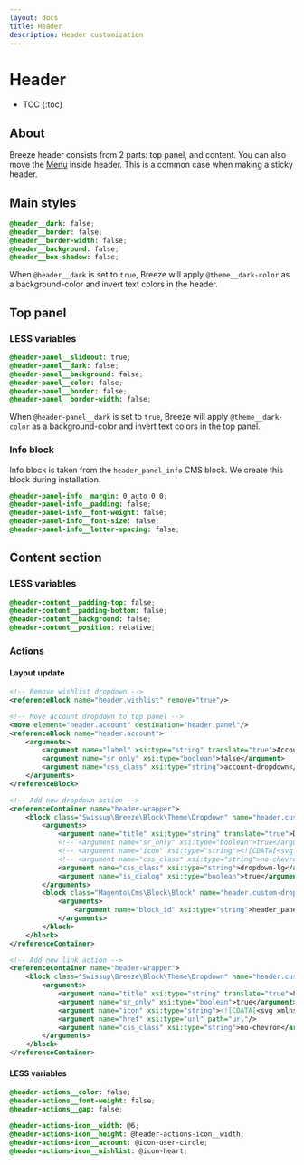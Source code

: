 ```yaml
---
layout: docs
title: Header
description: Header customization
---
```


# Header

* TOC
{:toc}

## About

Breeze header consists from 2 parts: top panel, and content. You can also
move the [Menu](menu) inside header. This is a common case when making a sticky
header.

## Main styles

```scss
@header__dark: false;
@header__border: false;
@header__border-width: false;
@header__background: false;
@header__box-shadow: false;
```

When `@header__dark` is set to `true`, Breeze will apply `@theme__dark-color`
as a background-color and invert text colors in the header.

## Top panel

### LESS variables

```scss
@header-panel__slideout: true;
@header-panel__dark: false;
@header-panel__background: false;
@header-panel__color: false;
@header-panel__border: false;
@header-panel__border-width: false;
```

When `@header-panel__dark` is set to `true`, Breeze will apply `@theme__dark-color`
as a background-color and invert text colors in the top panel.

### Info block

Info block is taken from the `header_panel_info` CMS block. We create this block
during installation.

```scss
@header-panel-info__margin: 0 auto 0 0;
@header-panel-info__padding: false;
@header-panel-info__font-weight: false;
@header-panel-info__font-size: false;
@header-panel-info__letter-spacing: false;
```

## Content section

### LESS variables

```scss
@header-content__padding-top: false;
@header-content__padding-bottom: false;
@header-content__background: false;
@header-content__position: relative;
```

### Actions

#### Layout update

```xml
<!-- Remove wishlist dropdown -->
<referenceBlock name="header.wishlist" remove="true"/>

<!-- Move account dropdown to top panel -->
<move element="header.account" destination="header.panel"/>
<referenceBlock name="header.account">
    <arguments>
        <argument name="label" xsi:type="string" translate="true">Account</argument>
        <argument name="sr_only" xsi:type="boolean">false</argument>
        <argument name="css_class" xsi:type="string">account-dropdown</argument>
    </arguments>
</referenceBlock>

<!-- Add new dropdown action -->
<referenceContainer name="header-wrapper">
    <block class="Swissup\Breeze\Block\Theme\Dropdown" name="header.custom-dropdown" after="header.account">
        <arguments>
            <argument name="title" xsi:type="string" translate="true">Dropdown</argument>
            <!-- <argument name="sr_only" xsi:type="boolean">true</argument> -->
            <!-- <argument name="icon" xsi:type="string"><![CDATA[<svg xmlns="http://www.w3.org/2000/svg" width="1.5rem" height="1.5rem" fill="none" viewBox="0 0 24 24" stroke="currentColor" stroke-width="2"><path stroke-linecap="round" stroke-linejoin="round" d="M3 5a2 2 0 012-2h3.28a1 1 0 01.948.684l1.498 4.493a1 1 0 01-.502 1.21l-2.257 1.13a11.042 11.042 0 005.516 5.516l1.13-2.257a1 1 0 011.21-.502l4.493 1.498a1 1 0 01.684.949V19a2 2 0 01-2 2h-1C9.716 21 3 14.284 3 6V5z" /></svg>]]></argument> -->
            <!-- <argument name="css_class" xsi:type="string">no-chevron dropdown-lg</argument> -->
            <argument name="css_class" xsi:type="string">dropdown-lg</argument>
            <argument name="is_dialog" xsi:type="boolean">true</argument>
        </arguments>
        <block class="Magento\Cms\Block\Block" name="header.custom-dropdown.content">
            <arguments>
                <argument name="block_id" xsi:type="string">header_panel_info</argument>
            </arguments>
        </block>
    </block>
</referenceContainer>

<!-- Add new link action -->
<referenceContainer name="header-wrapper">
    <block class="Swissup\Breeze\Block\Theme\Dropdown" name="header.custom-link" after="header.account">
        <arguments>
            <argument name="title" xsi:type="string" translate="true">Link</argument>
            <argument name="sr_only" xsi:type="boolean">true</argument>
            <argument name="icon" xsi:type="string"><![CDATA[<svg xmlns="http://www.w3.org/2000/svg" width="1.5rem" height="1.5rem" fill="none" viewBox="0 0 24 24" stroke="currentColor" stroke-width="2"><path stroke-linecap="round" stroke-linejoin="round" d="M7 8h10M7 12h4m1 8l-4-4H5a2 2 0 01-2-2V6a2 2 0 012-2h14a2 2 0 012 2v8a2 2 0 01-2 2h-3l-4 4z" /></svg>]]></argument>
            <argument name="href" xsi:type="url" path="url"/>
            <argument name="css_class" xsi:type="string">no-chevron</argument>
        </arguments>
    </block>
</referenceContainer>
```

#### LESS variables

```scss
@header-actions__color: false;
@header-actions__font-weight: false;
@header-actions__gap: false;

@header-actions-icon__width: @6;
@header-actions-icon__height: @header-actions-icon__width;
@header-actions-icon__account: @icon-user-circle;
@header-actions-icon__wishlist: @icon-heart;
```
